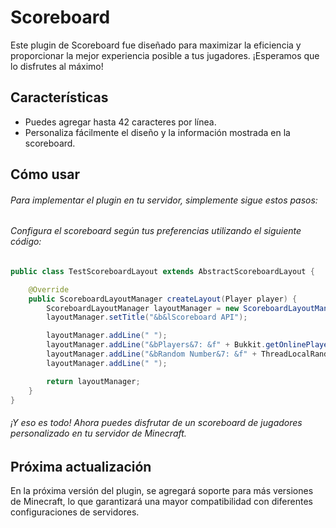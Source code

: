 # Scoreboard
Este plugin de Scoreboard fue diseñado para maximizar la eficiencia y proporcionar la mejor experiencia posible a tus jugadores. ¡Esperamos que lo disfrutes al máximo!

## Características
* Puedes agregar hasta 42 caracteres por línea.
* Personaliza fácilmente el diseño y la información mostrada en la scoreboard.

## Cómo usar
###### Para implementar el plugin en tu servidor, simplemente sigue estos pasos:
###### Configura el scoreboard según tus preferencias utilizando el siguiente código:
```java
public class TestScoreboardLayout extends AbstractScoreboardLayout {

    @Override
    public ScoreboardLayoutManager createLayout(Player player) {
        ScoreboardLayoutManager layoutManager = new ScoreboardLayoutManager();
        layoutManager.setTitle("&b&lScoreboard API");

        layoutManager.addLine(" ");
        layoutManager.addLine("&bPlayers&7: &f" + Bukkit.getOnlinePlayers().size());
        layoutManager.addLine("&bRandom Number&7: &f" + ThreadLocalRandom.current().nextInt(1000));
        layoutManager.addLine(" ");

        return layoutManager;
    }
}
```
###### ¡Y eso es todo! Ahora puedes disfrutar de un scoreboard de jugadores personalizado en tu servidor de Minecraft.

## Próxima actualización
En la próxima versión del plugin, se agregará soporte para más versiones de Minecraft, lo que garantizará una mayor compatibilidad con diferentes configuraciones de servidores.
